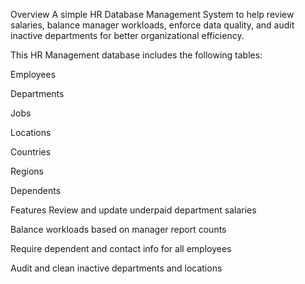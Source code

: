 Overview
A simple HR Database Management System to help review salaries, balance manager workloads, enforce data quality, and audit inactive departments for better organizational efficiency.

This HR Management database includes the following tables:

Employees

Departments

Jobs

Locations

Countries

Regions

Dependents

Features
Review and update underpaid department salaries

Balance workloads based on manager report counts

Require dependent and contact info for all employees

Audit and clean inactive departments and locations

